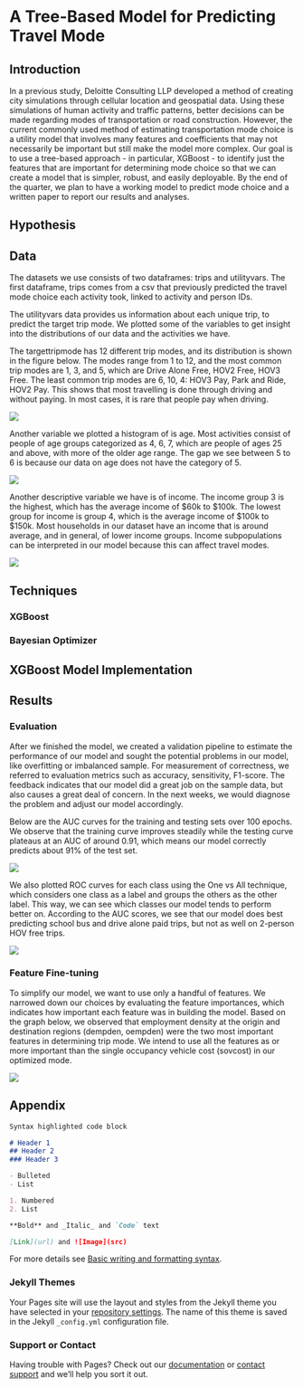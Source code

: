 # A Tree-Based Model for Predicting Travel Mode

<style>
.page-header {
  background-image: url('images/headerbackground.jpeg');
  background-repeat: no-repeat;
  background-attachment: fixed;
  background-size: 100% 100%;
}
</style>


## Introduction

In a previous study, Deloitte Consulting LLP developed a method of creating city simulations through cellular location and geospatial data. Using these simulations of human activity and traffic patterns, better decisions can be made regarding modes of transportation or road construction. However, the current commonly used method of estimating transportation mode choice is a utility model that involves many features and coefficients that may not necessarily be important but still make the model more complex. Our goal is to use a tree-based approach - in particular, XGBoost - to identify just the features that are important for determining mode choice so that we can create a model that is simpler, robust, and easily deployable. By the end of the quarter, we plan to have a working model to predict mode choice and a written paper to report our results and analyses. 

## Hypothesis

## Data
The datasets we use consists of two dataframes: trips and utilityvars. The first dataframe, trips comes from a csv that previously predicted the travel mode choice each activity took, linked to activity and person IDs.

The utilityvars data provides us information about each unique trip, to predict the target trip mode. We plotted some of the variables to get insight into the distributions of our data and the activities we have. 

The targettripmode has 12 different trip modes, and its distribution is shown in the figure below. The modes range from 1 to 12, and the most common trip modes are 1, 3, and 5, which are Drive Alone Free, HOV2 Free, HOV3 Free. The least common trip modes are 6, 10, 4: HOV3 Pay, Park and Ride, HOV2 Pay. This shows that most travelling is done through driving and without paying. In most cases, it is rare that people pay when driving. 

<img src="images/data1img.png">

Another variable we plotted a histogram of is age. Most activities consist of people of age groups categorized as 4, 6, 7, which are people of ages 25 and above, with more of the older age range. The gap we see between 5 to 6 is because our data on age does not have the category of 5. 

<img src="images/data2img.png">

Another descriptive variable we have is of income. The income group 3 is the highest, which has the average income of $60k to $100k. The lowest group for income is group 4, which is the average income of $100k to $150k. Most households in our dataset have an income that is around average, and in general, of lower income groups. Income subpopulations can be interpreted in our model because this can affect travel modes. 

<img src="images/data3img.png">

## Techniques 

### XGBoost

### Bayesian Optimizer

## XGBoost Model Implementation 

## Results 

### Evaluation 

After we finished the model, we created a validation pipeline to estimate the performance of our model and sought the potential problems in our model, like overfitting or imbalanced sample. For measurement of correctness, we referred to evaluation metrics such as accuracy, sensitivity, F1-score. The feedback indicates that our model did a great job on the sample data, but also causes a great deal of concern. In the next weeks, we would diagnose the problem and adjust our model accordingly.  
  
Below are the AUC curves for the training and testing sets over 100 epochs. We observe that the training curve improves steadily while the testing curve plateaus at an AUC of around 0.91, which means our model correctly predicts about 91\% of the test set. 

<img src="images/eval1img.png">

We also plotted ROC curves for each class using the One vs All technique, which considers one class as a label and groups the others as the other label. This way, we can see which classes our model tends to perform better on. According to the AUC scores, we see that our model does best predicting school bus and drive alone paid trips, but not as well on 2-person HOV free trips. 

<img src="images/eval2img.png">

### Feature Fine-tuning

To simplify our model, we want to use only a handful of features. We narrowed down our choices by evaluating the feature importances, which indicates how important each feature was in building the model. Based on the graph below, we observed that employment density at the origin and destination regions (dempden, oempden) were the two most important features in determining trip mode. We intend to use all the features as or more important than the single occupancy vehicle cost (sovcost) in our optimized mode. 

<img src="images/eval3img.png">


## Appendix 

```markdown
Syntax highlighted code block

# Header 1
## Header 2
### Header 3

- Bulleted
- List

1. Numbered
2. List

**Bold** and _Italic_ and `Code` text

[Link](url) and ![Image](src)
```

For more details see [Basic writing and formatting syntax](https://docs.github.com/en/github/writing-on-github/getting-started-with-writing-and-formatting-on-github/basic-writing-and-formatting-syntax).

### Jekyll Themes

Your Pages site will use the layout and styles from the Jekyll theme you have selected in your [repository settings](https://github.com/lkuwahara/DSC180B.github.io-B05/settings/pages). The name of this theme is saved in the Jekyll `_config.yml` configuration file.

### Support or Contact

Having trouble with Pages? Check out our [documentation](https://docs.github.com/categories/github-pages-basics/) or [contact support](https://support.github.com/contact) and we’ll help you sort it out.
